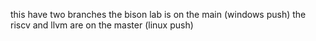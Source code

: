 this have two branches
the bison lab is on the main (windows push)
the riscv and llvm are on the master (linux push)
